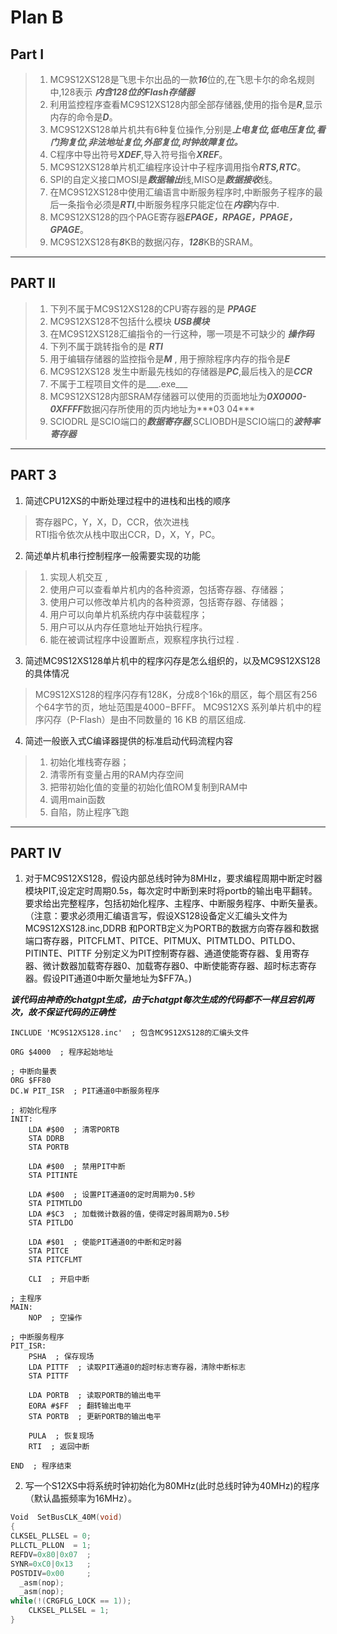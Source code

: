 # Plan B
## Part Ⅰ
> 1. MC9S12XS128是飞思卡尔出品的一款***16***位的,在飞思卡尔的命名规则中,128表示  ___内含128位的Flash存储器___  
> 2.  利用监控程序查看MC9S12XS128内部全部存储器,使用的指令是***R***,显示内存的命令是***D***。
> 3. MC9S12XS128单片机共有6种复位操作,分别是***上电复位,低电压复位,看门狗复位,非法地址复位,外部复位,时钟故障复位。***
> 4. C程序中导出符号***XDEF***,导入符号指令***XREF***。
> 5. MC9S12XS128单片机汇编程序设计中子程序调用指令***RTS,RTC***。
> 6. SPI的自定义接口MOSI是***数据输出***线,MISO是***数据接收***线。
> 7. 在MC9S12XS128中使用汇编语言中断服务程序时,中断服务子程序的最后一条指令必须是***RTI***,中断服务程序只能定位在***内容***内存中.
> 8. MC9S12XS128的四个PAGE寄存器***EPAGE，RPAGE，PPAGE，GPAGE***。
> 9. MC9S12XS128有***8***KB的数据闪存，***128***KB的SRAM。

___

## PART Ⅱ
> 1. 下列不属于MC9S12XS128的CPU寄存器的是 ***PPAGE***
> 2. MC9S12XS128不包括什么模块 ***USB模块***
> 3. 在MC9S12XS128汇编指令的一行这种，哪一项是不可缺少的 ***操作码***
> 4. 下列不属于跳转指令的是 ***RTI***
> 5. 用于编辑存储器的监控指令是***M*** , 用于擦除程序内存的指令是***E***
> 6. MC9S12XS128 发生中断最先栈如的存储器是***PC***,最后栈入的是***CCR***
> 7. 不属于工程项目文件的是___.exe___
> 8. MC9S12XS128内部SRAM存储器可以使用的页面地址为***0X0000-0XFFFF***数据闪存所使用的页内地址为***$03~$04***
> 9. SCIODRL 是SCIO端口的***数据寄存器***,SCLIOBDH是SCIO端口的***波特率寄存器***
___

## PART 3
1. 简述CPU12XS的中断处理过程中的进栈和出栈的顺序
> 寄存器PC，Y，X，D，CCR，依次进栈   
> RTI指令依次从栈中取出CCR，D，X，Y，PC。

2. 简述单片机串行控制程序一般需要实现的功能
> 1. 实现人机交互  ,
> 2. 使用户可以查看单片机内的各种资源，包括寄存器、存储器；  
> 3. 使用户可以修改单片机内的各种资源，包括寄存器、存储器；  
> 4. 用户可以向单片机系统内存中装载程序；  
> 5. 用户可以从内存任意地址开始执行程序。  
> 6. 能在被调试程序中设置断点，观察程序执行过程 . 

3. 简述MC9S12XS128单片机中的程序闪存是怎么组织的，以及MC9S12XS128的具体情况
> MC9S12XS128的程序闪存有128K，分成8个16k的扇区，每个扇区有256个64字节的页，地址范围是$4000-$BFFF。
> MC9S12XS 系列单片机中的程序闪存（P-Flash）是由不同数量的 16 KB 的扇区组成.

4. 简述一般嵌入式C编译器提供的标准启动代码流程内容
> 1. 初始化堆栈寄存器；  
> 2. 清零所有变量占用的RAM内存空间  
> 3. 把带初始化值的变量的初始化值ROM复制到RAM中  
> 4. 调用main函数  
> 5. 自陷，防止程序飞跑  

___

## PART Ⅳ
1. 对于MC9S12XS128，假设内部总线时钟为8MHIz，要求编程周期中断定时器模块PIT,设定定时周期0.5s，每次定时中断到来时将portb的输出电平翻转。要求给出完整程序，包括初始化程序、主程序、中断服务程序、中断矢量表。（注意：要求必须用汇编语言写，假设XS128设备定义汇编头文件为MC9S12XS128.inc,DDRB 和PORTB定义为PORTB的数据方向寄存器和数据端口寄存器，PITCFLMT、PITCE、PITMUX、PITMTLDO、PITLDO、PITINTE、PITTF 分别定义为PIT控制寄存器、通道使能寄存器、复用寄存器、微计数器加载寄存器0、加载寄存器0、中断使能寄存器、超时标志寄存器。假设PIT通道0中断欠量地址为$FF7A。)  

___该代码由神奇的chatgpt生成，由于chatgpt每次生成的代码都不一样且宕机两次，故不保证代码的正确性___
```
INCLUDE 'MC9S12XS128.inc'  ; 包含MC9S12XS128的汇编头文件

ORG $4000  ; 程序起始地址

; 中断向量表
ORG $FF80
DC.W PIT_ISR  ; PIT通道0中断服务程序

; 初始化程序
INIT:
    LDA #$00  ; 清零PORTB
    STA DDRB
    STA PORTB

    LDA #$00  ; 禁用PIT中断
    STA PITINTE

    LDA #$00  ; 设置PIT通道0的定时周期为0.5秒
    STA PITMTLDO
    LDA #$C3  ; 加载微计数器的值，使得定时器周期为0.5秒
    STA PITLDO

    LDA #$01  ; 使能PIT通道0的中断和定时器
    STA PITCE
    STA PITCFLMT

    CLI  ; 开启中断

; 主程序
MAIN:
    NOP  ; 空操作

; 中断服务程序
PIT_ISR:
    PSHA  ; 保存现场
    LDA PITTF  ; 读取PIT通道0的超时标志寄存器，清除中断标志
    STA PITTF

    LDA PORTB  ; 读取PORTB的输出电平
    EORA #$FF  ; 翻转输出电平
    STA PORTB  ; 更新PORTB的输出电平

    PULA  ; 恢复现场
    RTI  ; 返回中断

END  ; 程序结束

```
2. 写一个S12XS中将系统时钟初始化为80MHz(此时总线时钟为40MHz)的程序（默认晶振频率为16MHz）。

```C
Void  SetBusCLK_40M(void)        
{  
CLKSEL_PLLSEL = 0;    
PLLCTL_PLLON  = 1;  
REFDV=0x80|0x07  ;   
SYNR=0xC0|0x13   ;   
POSTDIV=0x00     ;   
  _asm(nop);
  _asm(nop);  
while(!(CRGFLG_LOCK == 1));  
    CLKSEL_PLLSEL = 1;  
}  
```
